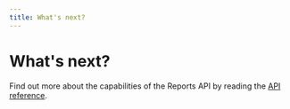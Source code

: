 ```yaml
---
title: What's next?
---
```


# What's next?

Find out more about the capabilities of the Reports API by reading the [API reference](/api/reports).
